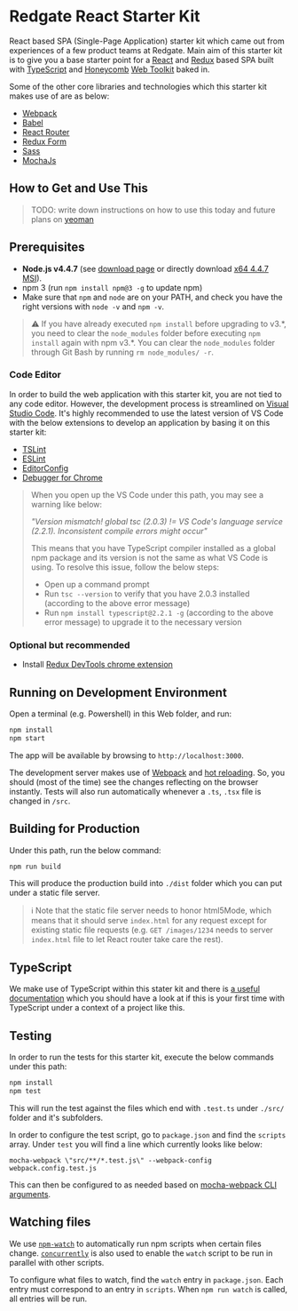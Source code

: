 # Redgate React Starter Kit

React based SPA (Single-Page Application) starter kit which came out from experiences of a few product teams at Redgate. Main aim of this starter kit is to give you a base starter point for a [React](https://github.com/facebook/react) and [Redux](http://redux.js.org/) based SPA built with [TypeScript](https://www.typescriptlang.org/) and [Honeycomb](http://honeycomb.red-gate.com/) [Web Toolkit](http://honeycomb.red-gate.com/toolkit/) baked in.

Some of the other core libraries and technologies which this starter kit makes use of are as below:

 - [Webpack](https://webpack.github.io/)
 - [Babel](https://babeljs.io/)
 - [React Router](https://github.com/reactjs/react-router)
 - [Redux Form](http://redux-form.com/)
 - [Sass](http://sass-lang.com/)
 - [MochaJs](https://mochajs.org/)

## How to Get and Use This

> TODO: write down instructions on how to use this today and future plans on [yeoman](http://yeoman.io/)

## Prerequisites

 - **Node.js v4.4.7** (see [download page](https://nodejs.org/en/download/) or directly download [x64 4.4.7 MSI](https://nodejs.org/dist/v4.4.7/node-v4.4.7-x64.msi)).
 - npm 3 (run `npm install npm@3 -g` to update npm)
 - Make sure that `npm` and `node` are on your PATH, and check you have the right versions with `node -v` and `npm -v`.

> :warning: If you have already executed `npm install` before upgrading to v3.\*, you need to clear the `node_modules` folder before executing `npm install` again with npm v3.\*. You can clear the `node_modules` folder through Git Bash by running `rm node_modules/ -r`.

### Code Editor

In order to build the web application with this starter kit, you are not tied to any code editor. However, the development process is streamlined on [Visual Studio Code](https://code.visualstudio.com/). It's highly recommended to use the latest version of VS Code with the below extensions to develop an application by basing it on this starter kit:

 - [TSLint](https://marketplace.visualstudio.com/items?itemName=eg2.tslint)
 - [ESLint](https://marketplace.visualstudio.com/items?itemName=dbaeumer.vscode-eslint) 
 - [EditorConfig](https://marketplace.visualstudio.com/items?itemName=EditorConfig.EditorConfig)
 - [Debugger for Chrome](https://marketplace.visualstudio.com/items?itemName=msjsdiag.debugger-for-chrome)

> When you open up the VS Code under this path, you may see a warning like below:
>
> *"Version mismatch! global tsc (2.0.3) != VS Code's language service (2.2.1). Inconsistent compile errors might occur"*
>
> This means that you have TypeScript compiler installed as a global npm package and its version is not the same as what VS Code is using. To resolve this issue, follow the below steps:
>
>  - Open up a command prompt
>  - Run `tsc --version` to verify that you have 2.0.3 installed (according to the above error message)
>  - Run `npm install typescript@2.2.1 -g` (according to the above error message) to upgrade it to the necessary version

### Optional but recommended

 - Install [Redux DevTools chrome extension](https://chrome.google.com/webstore/detail/redux-devtools/lmhkpmbekcpmknklioeibfkpmmfibljd)

## Running on Development Environment

Open a terminal (e.g. Powershell) in this Web folder, and run:

```bash
npm install
npm start
```
The app will be available by browsing to `http://localhost:3000`.

The development server makes use of [Webpack](https://webpack.github.io/) and [hot reloading](https://github.com/webpack/docs/wiki/hot-module-replacement-with-webpack). So, you should (most of the time) see the changes reflecting on the browser instantly. Tests will also run automatically whenever a `.ts`, `.tsx` file is changed in `/src`. 

## Building for Production

Under this path, run the below command:

```bash
npm run build
```

This will produce the production build into `./dist` folder which you can put under a static file server.

> :information_source: Note that the static file server needs to honor html5Mode, which means that it should serve `index.html` for any request except for existing static file requests (e.g. `GET /images/1234` needs to server `index.html` file to let React router take care the rest).

## TypeScript

We make use of TypeScript within this stater kit and there is [a useful documentation](./.docs/typescript.md) which you should have a look at if this is your first time with TypeScript under a context of a project like this.

## Testing

In order to run the tests for this starter kit, execute the below commands under this path:

```bash
npm install
npm test
```

This will run the test against the files which end with `.test.ts` under `./src/` folder and it's subfolders.

In order to configure the test script, go to `package.json` and find the `scripts` array. Under `test` you will find a line which currently looks like below:

```
mocha-webpack \"src/**/*.test.js\" --webpack-config webpack.config.test.js
```

This can then be configured to as needed based on [mocha-webpack CLI arguments](https://github.com/zinserjan/mocha-webpack/blob/master/docs/installation/cli-usage.md).

## Watching files

We use [`npm-watch`](https://github.com/grncdr/npm-watch) to automatically run npm scripts when certain files change. [`concurrently`](`https://www.npmjs.com/package/concurrently`) is also used to enable the `watch` script to be run in parallel with other scripts.

To configure what files to watch, find the `watch` entry in `package.json`. Each entry must correspond to an entry in `scripts`. When `npm run watch` is called, all entries will be run.
